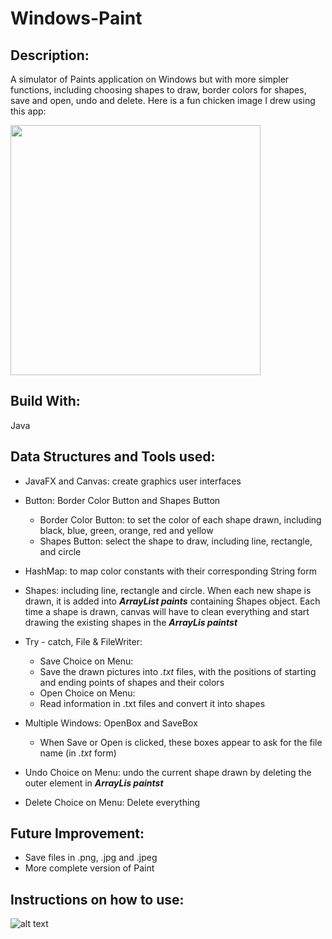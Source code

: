 # Windows-Paint

## Description: 
A simulator of Paints application on Windows but with more simpler functions, including choosing shapes to draw, border colors for shapes, save and open, undo and delete.
Here is a fun chicken image I drew using this app:

<img height = "400" src = "https://user-images.githubusercontent.com/122738041/223013140-7aa8202d-d108-43f7-b5be-83200ebe3e15.png">

## Build With: 
Java
  
## Data Structures and Tools used:
- JavaFX and Canvas: create graphics user interfaces

- Button: Border Color Button and Shapes Button
  * Border Color Button: to set the color of each shape drawn, including black, blue, green, orange, red and yellow
  * Shapes Button: select the shape to draw, including line, rectangle, and circle
 
- HashMap: to map color constants with their corresponding String form

- Shapes: including line, rectangle and circle. When each new shape is drawn, it is added into _**ArrayList paints**_ containing Shapes object. Each time a shape is drawn, canvas will have to clean everything and start drawing the existing shapes in the _**ArrayLis paintst**_

- Try - catch, File & FileWriter: 
  + Save Choice on Menu:
   * Save the drawn pictures into _.txt_ files, with the positions of starting and ending points of shapes and their colors 
  + Open Choice on Menu:
   * Read information in .txt files and convert it into shapes

- Multiple Windows: OpenBox and SaveBox
  + When Save or Open is clicked, these boxes appear to ask for the file name (in _.txt_ form)
  
- Undo Choice on Menu: undo the current shape drawn by deleting the outer element in _**ArrayLis paintst**_

- Delete Choice on Menu: Delete everything

## Future Improvement:
- Save files in .png, .jpg and .jpeg
- More complete version of Paint

## Instructions on how to use:
![alt text](https://github.com/linhphan03/Windows-Paint/blob/a217d52a7e7cd70e2f75d5068ae77d25424dc51b/PaintInstruction.gif)
